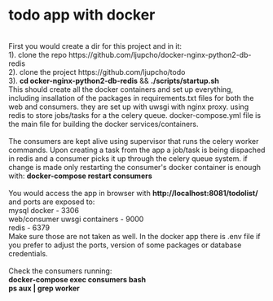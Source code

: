 # todo app with docker
<br/>
First you would create a dir for this project and in it:</br>
1). clone the repo https://github.com/ljupcho/docker-nginx-python2-db-redis<br/>
2). clone the project https://github.com/ljupcho/todo<br/>
3). <b>cd ocker-nginx-python2-db-redis</b> && <b>./scripts/startup.sh</b><br/>
This should create all the docker containers and set up everything, including insallation of the packages in requirements.txt files for both the web and consumers. they are set up with uwsgi with nginx proxy. using redis to store jobs/tasks for a the celery queue. docker-compose.yml file is the main file for building the docker services/containers.
<br/><br/>
The consumers are kept alive using supervisor that runs the celery worker commands.
Upon creating a task from the app a job/task is being dispached in redis and a consumer picks it up through the celery queue system. if change is made only restarting the consumer's docker container is enough with: <b>docker-compose restart consumers</b>
<br/><br/>
You would access the app in browser with <b>http://localhost:8081/todolist/</b> and ports are exposed to:<br/>
 mysql docker - 3306<br/>
 web/consumer uwsgi containers - 9000<br/>
 redis - 6379<br/>
 Make sure those are not taken as well. In the docker app there is .env file if you prefer to adjust the ports, version of some packages or database credentials.
<br /><br />
Check the consumers running:<br />
<b>docker-compose exec consumers bash</b><br />
<b>ps aux | grep worker</b><br />
<br /><br />
